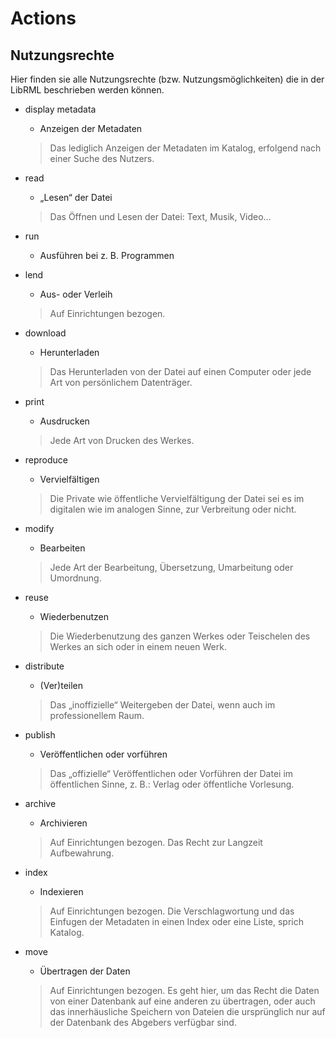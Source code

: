 # Actions
## Nutzungsrechte

Hier finden sie alle Nutzungsrechte (bzw. Nutzungsmöglichkeiten) die in der LibRML beschrieben werden können. 


- display metadata 
    - Anzeigen der Metadaten
    > Das lediglich Anzeigen der Metadaten im Katalog, erfolgend nach einer Suche des Nutzers.

- read 
    - „Lesen“ der Datei
    > Das Öffnen und Lesen der Datei: Text, Musik, Video…

- run 
    - Ausführen bei z. B. Programmen

- lend 
    - Aus- oder Verleih
    > Auf Einrichtungen bezogen.

- download 
    - Herunterladen
    > Das Herunterladen von der Datei auf einen Computer oder jede Art von persönlichem Datenträger.

- print 
    - Ausdrucken
    > Jede Art von Drucken des Werkes.

- reproduce 
    - Vervielfältigen
    > Die Private wie öffentliche Vervielfältigung der Datei sei es im digitalen wie im analogen Sinne, zur Verbreitung oder nicht.

- modify 
    - Bearbeiten
    > Jede Art der Bearbeitung, Übersetzung, Umarbeitung oder Umordnung.

- reuse 
    - Wiederbenutzen
    > Die Wiederbenutzung des ganzen Werkes oder Teischelen des Werkes an sich oder in einem neuen Werk.

- distribute 
    - (Ver)teilen
    > Das „inoffizielle“ Weitergeben der Datei, wenn auch im professionellem Raum.

- publish 
    - Veröffentlichen oder vorführen
    > Das „offizielle“ Veröffentlichen oder Vorführen der Datei im öffentlichen Sinne, z. B.: Verlag oder öffentliche Vorlesung.

- archive 
    - Archivieren
    > Auf Einrichtungen bezogen. Das Recht zur Langzeit Aufbewahrung.

- index 
    - Indexieren
    > Auf Einrichtungen bezogen. Die Verschlagwortung und das Einfugen der Metadaten in einen Index oder eine Liste, sprich Katalog.

- move 
    - Übertragen der Daten
    > Auf Einrichtungen bezogen. Es geht hier, um das Recht die Daten von einer Datenbank auf eine anderen zu übertragen, oder auch das innerhäusliche Speichern von Dateien die ursprünglich nur auf der Datenbank des Abgebers verfügbar sind.
